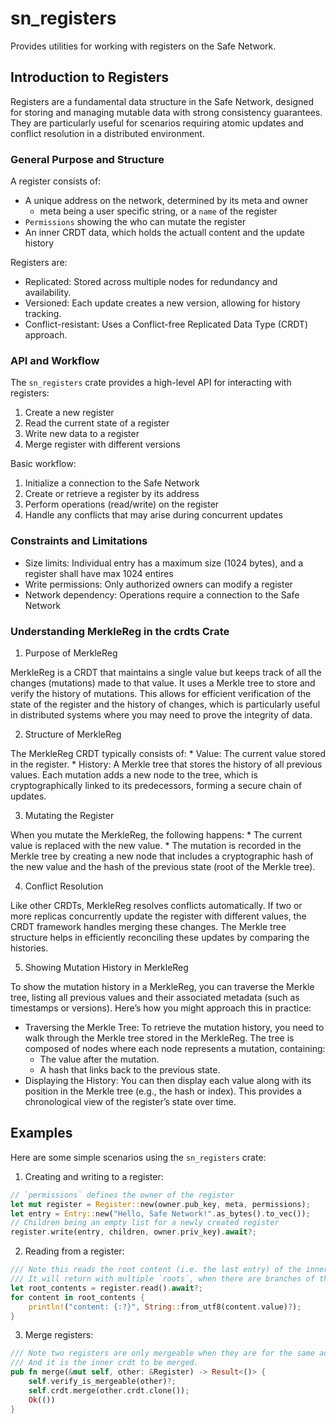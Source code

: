 # sn_registers

Provides utilities for working with registers on the Safe Network.

## Introduction to Registers

Registers are a fundamental data structure in the Safe Network,
designed for storing and managing mutable data with strong consistency guarantees.
They are particularly useful for scenarios requiring atomic updates
and conflict resolution in a distributed environment.

### General Purpose and Structure

A register consists of:
- A unique address on the network, determined by its meta and owner
  - meta being a user specific string, or a `name` of the register
- `Permissions` showing the who can mutate the register
- An inner CRDT data, which holds the actuall content and the update history

Registers are:
- Replicated: Stored across multiple nodes for redundancy and availability.
- Versioned: Each update creates a new version, allowing for history tracking.
- Conflict-resistant: Uses a Conflict-free Replicated Data Type (CRDT) approach.

### API and Workflow

The `sn_registers` crate provides a high-level API for interacting with registers:

1. Create a new register
2. Read the current state of a register
3. Write new data to a register
4. Merge register with different versions

Basic workflow:
1. Initialize a connection to the Safe Network
2. Create or retrieve a register by its address
3. Perform operations (read/write) on the register
4. Handle any conflicts that may arise during concurrent updates

### Constraints and Limitations

- Size limits: Individual entry has a maximum size (1024 bytes),
               and a register shall have max 1024 entires
- Write permissions: Only authorized owners can modify a register
- Network dependency: Operations require a connection to the Safe Network

### Understanding MerkleReg in the crdts Crate
1. Purpose of MerkleReg

MerkleReg is a CRDT that maintains a single value but keeps track of all the changes (mutations) made to that value.
It uses a Merkle tree to store and verify the history of mutations.
This allows for efficient verification of the state of the register and the history of changes,
which is particularly useful in distributed systems where you may need to prove the integrity of data.

2. Structure of MerkleReg

The MerkleReg CRDT typically consists of:
	* Value: The current value stored in the register.
	* History: A Merkle tree that stores the history of all previous values.
	Each mutation adds a new node to the tree, which is cryptographically linked to its predecessors,
	forming a secure chain of updates.

3. Mutating the Register

When you mutate the MerkleReg, the following happens:
	* The current value is replaced with the new value.
	* The mutation is recorded in the Merkle tree by creating a new node
	that includes a cryptographic hash of the new value and the hash of the previous state (root of the Merkle tree).

4. Conflict Resolution

Like other CRDTs, MerkleReg resolves conflicts automatically.
If two or more replicas concurrently update the register with different values,
the CRDT framework handles merging these changes.
The Merkle tree structure helps in efficiently reconciling these updates by comparing the histories.

5. Showing Mutation History in MerkleReg

To show the mutation history in a MerkleReg, you can traverse the Merkle tree,
listing all previous values and their associated metadata (such as timestamps or versions).
Here’s how you might approach this in practice:
- Traversing the Merkle Tree: 
    To retrieve the mutation history, you need to walk through the Merkle tree stored in the MerkleReg.
	The tree is composed of nodes where each node represents a mutation, containing:
  - The value after the mutation.
  - A hash that links back to the previous state.
- Displaying the History: 
	You can then display each value along with its position in the Merkle tree (e.g., the hash or index).
	This provides a chronological view of the register’s state over time.

## Examples

Here are some simple scenarios using the `sn_registers` crate:

1. Creating and writing to a register:
```rust
// `permissions` defines the owner of the register
let mut register = Register::new(owner.pub_key, meta, permissions);
let entry = Entry::new("Hello, Safe Network!".as_bytes().to_vec());
// Children being an empty list for a newly created register
register.write(entry, children, owner.priv_key).await?;
```

2. Reading from a register:
```rust
/// Note this reads the root content (i.e. the last entry) of the inner crdt.
/// It will return with multiple `roots`, when there are branches of the inner crdt.
let root_contents = register.read().await?;
for content in root_contents {
	println!("content: {:?}", String::from_utf8(content.value)?);
}
```

3. Merge registers:
```rust
/// Note two registers are only mergeable when they are for the same address and permissions.
/// And it is the inner crdt to be merged.
pub fn merge(&mut self, other: &Register) -> Result<()> {
    self.verify_is_mergeable(other)?;
    self.crdt.merge(other.crdt.clone());
    Ok(())
}
```

